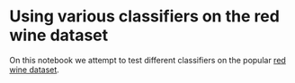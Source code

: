 # Using various classifiers on the red wine dataset

On this notebook we attempt to test different classifiers on the popular [red wine dataset](https://www.kaggle.com/datasets/uciml/red-wine-quality-cortez-et-al-2009?datasetId=4458&sortBy=voteCount).